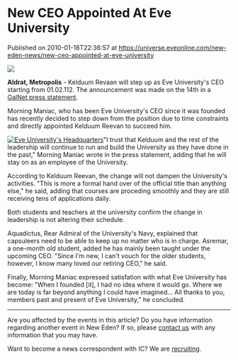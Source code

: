 # New CEO Appointed At Eve University
Published on 2010-01-18T22:36:57 at https://universe.eveonline.com/new-eden-news/new-ceo-appointed-at-eve-university

![](http://www.eve-ic.net/media/assets/icarticlebanner.png)  
  
 **Aldrat, Metropolis** \- Kelduum Revaan will step up as Eve University's CEO starting from 01.02.112. The announcement was made on the 14th in a [GalNet press statement](http://www.eve-ic.net/media/igbd/igbd.php?faction=ic&url=http%3A%2F%2Fwww.eveonline.com%2Fingameboard.asp%3Fa%3Dtopic%26threadID%3D1250963).   
  
Morning Maniac, who has been Eve University's CEO since it was founded has recently decided to step down from the position due to time constraints and directly appointed Kelduum Reevan to succeed him.  
  
[![Eve University's Headquarters](http://www.eve-ic.net/media/articles/3663/unihqthumb.png)](http://www.eve-ic.net/media/igbd/igbd.php?faction=ic&url=http://www.eve-ic.net/media/articles/3663/unihq.png)"I trust that Kelduum and the rest of the leadership will continue to run and build the University as they have done in the past," Morning Maniac wrote in the press statement, adding that he will stay on as an employee of the University.  
  
According to Kelduum Reevan, the change will not dampen the University's activities. "This is more a formal hand over of the official title than anything else," he said, adding that courses are proceding smoothly and they are still receiving tens of applications daily.   
  
Both students and teachers at the university confirm the change in leadership is not altering their schedule.   
  
Aquadictus, Rear Admiral of the University's Navy, explained that capsuleers need to be able to keep up no matter who is in charge. Asremar, a one-month old student, added he has mainly been taught under the upcoming CEO. "Since I'm new, I can't vouch for the older students, however, I know many loved our retiring CEO," he said.   
  
Finally, Morning Maniac expressed satisfation with what Eve University has become: "When I founded [it], I had no idea where it would go. Where we are today is far beyond anything I could have imagined... All thanks to you, members past and present of Eve University," he concluded.

* * *

Are you affected by the events in this article? Do you have information regarding another event in New Eden? If so, please [contact us](http://myeve.eve-online.com/news.asp?a=submitrp) with any information that you may have.  
  
Want to become a news correspondent with IC? We are [recruiting](http://www.eveonline.com/isd.asp).
